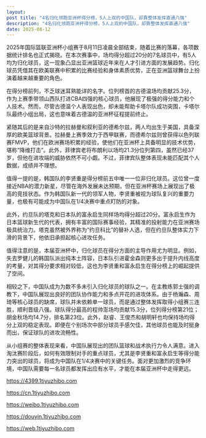 ```yaml
---
layout: 
post title: "4名归化领跑亚洲杯得分榜，5人上双的中国队，却靠整体发挥直通八强" 
description: "4名归化领跑亚洲杯得分榜，5人上双的中国队，却靠整体发挥直通八强" 
date: 2025-08-12
---
```


2025年国际篮联亚洲杯小组赛于8月11日凌晨全部结束，随着比赛的落幕，各项数据统计排名也正式揭晓。在本次赛事中，场均得分超过20分的7名球员中，有5人均为归化球员，这一现象凸显出亚洲篮球近年来在人才引进方面的发展趋势。归化球员凭借其在欧美联赛中积累的比赛经验和身体素质优势，正在亚洲篮球舞台上扮演着越来越重要的角色。

在得分榜前列，不乏球迷耳熟能详的名字。位列榜首的古德温场均贡献25.3分，作为上赛季带领山西队打进CBA四强的核心球员，他展现了极强的得分能力和个人技术。然而，尽管古德温个人表现出色，却未能帮助卡塔尔队成功突围，卡塔尔队最终小组出局，这也意味着古德温的亚洲杯征程提前终止。

紧随其后的是来自沙特的拉赫曼和叙利亚的德希尔兹，两人均出生于美国，具备深厚的欧美篮球背景。拉赫曼上赛季效力于西甲联赛，而德希尔兹则曾获得以色列联赛FMVP，他们在欧洲赛场积累的经验，使他们在亚洲杯上具备明显的技术优势，堪称“降维打击”。此外，菲律宾老将布朗利以场均21.3分位列第四，虽然已经37岁，但他在进攻端的威胁依然不可小觑。不过，菲律宾队整体表现未能匹配其个人数据，成绩并不理想。

值得一提的是，韩国队的李贤重是得分榜前五中唯一一位非归化球员。这位曾一度接近NBA的潜力新星，尽管在海外发展未达预期，但在亚洲杯赛场上展现出了极高的竞技状态。作为韩国队新一代的领军人物，李贤重被视为球队复兴的重要力量，也极有可能成为中国队在1/4决赛中重点盯防的对象。

此外，约旦队的塔克和日本队的富永启生同样场均得分超过20分。富永启生作为日本篮球新生代的代表，拥有丰富的国际赛事经验，其精准的投射能力在亚洲赛场极具统治力。塔克虽然被外界称为“约旦科比”的替补人选，但在约旦队整体实力下滑的背景下，他依旧承担起核心进攻任务。

值得注意的是，本届亚洲杯中，归化球员在得分方面的主导作用尤为明显。例如，失去罗健儿的韩国队派出纯本土阵容，日本队引进霍金森则更多出于提升内线高度的考量，对其得分要求相对较低，这也为李贤重和富永启生在得分榜上的崛起提供了空间。

相较之下，中国队成为为数不多未引入归化球员的球队之一。在主教练郭士强的调教下，中国队展现出良好的团队协作能力和多点开花的进攻体系。由于杨瀚森、周琦等核心球员的缺席，球队并未依赖单一球员，而是通过整体发挥取得小组赛三连胜，顺利晋级八强。球队得分最高的程帅澎场均贡献15.3分，位列得分榜第21位；胡金秋场均14.7分，排名第23位。此外，赵睿、王俊杰和胡明轩也均保持场均得分上双的稳定表现。即便在个别场次中部分球员手感欠佳，其他球员也能及时挺身而出，保证球队的进攻流畅性。

从小组赛的整体表现来看，中国队展现出的团队篮球和战术执行力令人满意。进入淘汰赛阶段后，如何有效限制对手的重点球员，尤其是李贤重和富永启生等得分能力突出的球员，将成为中国队在1/4决赛中的关键任务。面对更加激烈的竞争环境，中国队需要每一名球员都发挥出应有水平，才能在本届亚洲杯中走得更远。

https://4399.1tiyuzhibo.com

https://cn.1tiyuzhibo.com

https://weibo.1tiyuzhibo.com

https://douyin.1tiyuzhibo.com

https://web.1tiyuzhibo.com